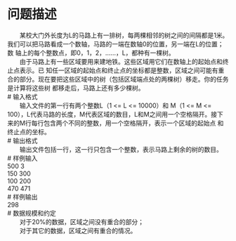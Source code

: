 <div id="pcont1" style="margin-top:20px; display:block;">

# 问题描述

<div class="pdcont">　　某校大门外长度为L的马路上有一排树，每两棵相邻的树之间的间隔都是1米。我们可以把马路看成一个数轴，马路的一端在数轴0的位置，另一端在L的位置；数 轴上的每个整数点，即0，1，2，……，L，都种有一棵树。<br/>
　　由于马路上有一些区域要用来建地铁。这些区域用它们在数轴上的起始点和终止点表示。已 知任一区域的起始点和终止点的坐标都是整数，区域之间可能有重合的部分。现在要把这些区域中的树（包括区域端点处的两棵树）移走。你的任务是计算将这些树 都移走后，马路上还有多少棵树。</div>
# 输入格式

<div class="pdcont">　　输入文件的第一行有两个整数L（1 &lt;= L &lt;= 10000）和 M（1 &lt;= M &lt;=  100），L代表马路的长度，M代表区域的数目，L和M之间用一个空格隔开。接下来的M行每行包含两个不同的整数，用一个空格隔开，表示一个区域的起始点 和终止点的坐标。</div>
# 输出格式

<div class="pdcont">　　输出文件包括一行，这一行只包含一个整数，表示马路上剩余的树的数目。</div>
# 样例输入

<div class="pddata">500 3<br/>
150 300<br/>
100 200<br/>
470 471</div>
# 样例输出

<div class="pddata">298</div>
# 数据规模和约定

<div class="pdcont">　　对于20%的数据，区域之间没有重合的部分；<br/>
　　对于其它的数据，区域之间有重合的情况。</div>

</div>